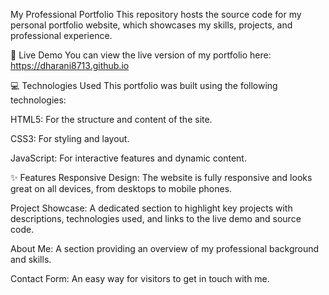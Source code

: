 My Professional Portfolio
This repository hosts the source code for my personal portfolio website, which showcases my skills, projects, and professional experience.

🔗 Live Demo
You can view the live version of my portfolio here: https://dharani8713.github.io

💻 Technologies Used
This portfolio was built using the following technologies:

HTML5: For the structure and content of the site.

CSS3: For styling and layout.

JavaScript: For interactive features and dynamic content.


✨ Features
Responsive Design: The website is fully responsive and looks great on all devices, from desktops to mobile phones.

Project Showcase: A dedicated section to highlight key projects with descriptions, technologies used, and links to the live demo and source code.

About Me: A section providing an overview of my professional background and skills.

Contact Form: An easy way for visitors to get in touch with me.


